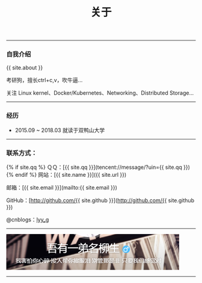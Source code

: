 ﻿---
title: 关于
layout: page
comments: no
---

---
### 自我介绍

{{ site.about }}

考研狗，擅长ctrl+c,v，吹牛逼...

关注 Linux kernel、Docker/Kubernetes、Networking、Distributed Storage...


---
### 经历

* 2015.09 ~ 2018.03 就读于双鸭山大学



----

### 联系方式：

{% if site.qq %}
ＱＱ：[{{ site.qq }}](tencent://message/?uin={{ site.qq }})
{% endif %}
网站：[{{ site.name }}]({{ site.url }})

邮箱：[{{ site.email }}](mailto:{{ site.email }})

GitHub：[http://github.com/{{ site.github }}](http://github.com/{{ site.github }})


@cnblogs：[lyy_g](http://blog.csdn.net/lyy_g)

----

[![新浪微博](\assets\sina\lg.png)](https://weibo.com/6031065827/profile?rightmod=1&wvr=6&mod=personinfo&is_all=1)

----

